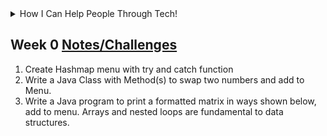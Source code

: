 <details>
<summary>How I Can Help People Through Tech!</summary>
<br>
<img width="1020" alt="Screen Shot 2022-03-07 at 8 48 44 AM" src="https://user-images.githubusercontent.com/72890070/157079407-b998a98e-3dca-4973-828b-4a5dda12914d.png">
</details>


## Week 0 [Notes/Challenges](https://github.com/nighthawkcoders/nighthawk_csa/wiki/Tri-3:-Tech-Talk-0---Data-Structures)
1. Create Hashmap menu with try and catch function
2. Write a Java Class with Method(s) to swap two numbers and add to Menu. 
3. Write a Java program to print a formatted matrix in ways shown below, add to menu. Arrays and nested loops are fundamental to data structures.

